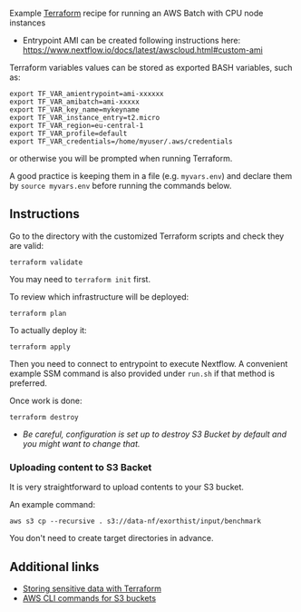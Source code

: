 Example [Terraform](https://www.terraform.io/) recipe for running an AWS Batch with CPU node instances

* Entrypoint AMI can be created following instructions here: https://www.nextflow.io/docs/latest/awscloud.html#custom-ami

Terraform variables values can be stored as exported BASH variables, such as:

```
export TF_VAR_amientrypoint=ami-xxxxxx
export TF_VAR_amibatch=ami-xxxxx
export TF_VAR_key_name=mykeyname
export TF_VAR_instance_entry=t2.micro
export TF_VAR_region=eu-central-1
export TF_VAR_profile=default
export TF_VAR_credentials=/home/myuser/.aws/credentials

```

or otherwise you will be prompted when running Terraform.

A good practice is keeping them in a file (e.g. <code>myvars.env</code>) and declare them by ```source myvars.env``` before running the commands below.

## Instructions

Go to the directory with the customized Terraform scripts and check they are valid:

```terraform validate```

You may need to ```terraform init``` first.

To review which infrastructure will be deployed:

```terraform plan```

To actually deploy it:

```terraform apply```

Then you need to connect to entrypoint to execute Nextflow. A convenient example SSM command is also provided under ```run.sh``` if that method is preferred.

Once work is done:

```terraform destroy```

* *Be careful, configuration is set up to destroy S3 Bucket by default and you might want to change that.*

### Uploading content to S3 Backet

It is very straightforward to upload contents to your S3 bucket.

An example command:

    aws s3 cp --recursive . s3://data-nf/exorthist/input/benchmark

You don't need to create target directories in advance.

## Additional links
* [Storing sensitive data with Terraform](https://blog.gruntwork.io/a-comprehensive-guide-to-managing-secrets-in-your-terraform-code-1d586955ace1)
* [AWS CLI commands for S3 buckets](https://docs.aws.amazon.com/cli/latest/userguide/cli-services-s3-commands.html)
